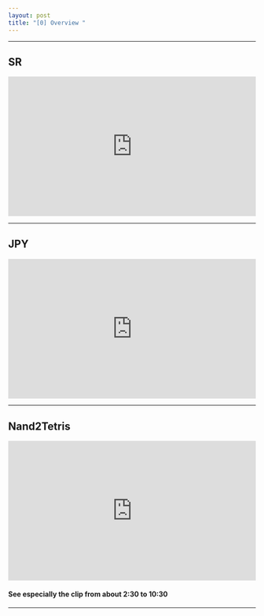 ```yaml
---
layout: post
title: "[0] Overview "
---
```


---

## SR

<div style="position: relative; padding-bottom: 56.25%; height: 0;"><iframe src="https://www.loom.com/embed/f0bb92966c6747c4b6c1d850c9db1310" frameborder="0" webkitallowfullscreen mozallowfullscreen allowfullscreen style="position: absolute; top: 0; left: 0; width: 100%; height: 100%;"></iframe></div>

---

## JPY

<div style="position: relative; padding-bottom: 56.25%; height: 0;"><iframe src="https://www.loom.com/embed/55c49f360eb34457a4a150106d1fd7a0" frameborder="0" webkitallowfullscreen mozallowfullscreen allowfullscreen style="position: absolute; top: 0; left: 0; width: 100%; height: 100%;"></iframe></div>

---

## Nand2Tetris

<div style="max-width:854px"><div style="position:relative;height:0;padding-bottom:56.25%"><iframe src="https://embed.ted.com/talks/lang/en/shimon_schocken_the_self_organizing_computer_course" width="854" height="480" style="position:absolute;left:0;top:0;width:100%;height:100%" frameborder="0" scrolling="no" allowfullscreen></iframe></div></div>

#### See especially the clip from about 2:30 to 10:30

---
